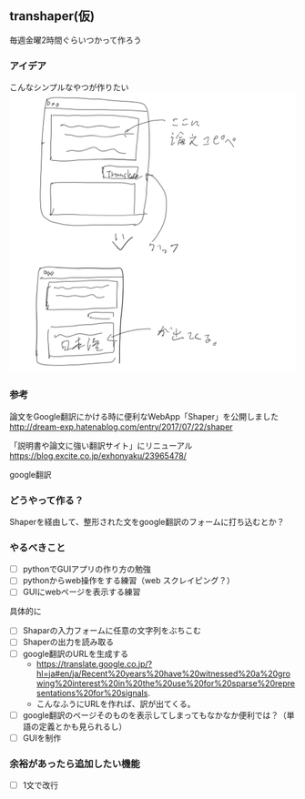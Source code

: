 ## transhaper(仮)
毎週金曜2時間ぐらいつかって作ろう
### アイデア
こんなシンプルなやつが作りたい
![](./idea.PNG)

### 参考
論文をGoogle翻訳にかける時に便利なWebApp「Shaper」を公開しました
http://dream-exp.hatenablog.com/entry/2017/07/22/shaper

「説明書や論文に強い翻訳サイト」にリニューアル
https://blog.excite.co.jp/exhonyaku/23965478/

google翻訳

### どうやって作る？
Shaperを経由して、整形された文をgoogle翻訳のフォームに打ち込むとか？

### やるべきこと
- [ ] pythonでGUIアプリの作り方の勉強
- [ ] pythonからweb操作をする練習（web スクレイピング？）
- [ ] GUIにwebページを表示する練習

具体的に

- [ ] Shaparの入力フォームに任意の文字列をぶちこむ
- [ ] Shaperの出力を読み取る
- [ ] google翻訳のURLを生成する
    - https://translate.google.co.jp/?hl=ja#en/ja/Recent%20years%20have%20witnessed%20a%20growing%20interest%20in%20the%20use%20for%20sparse%20representations%20for%20signals.
    - こんなふうにURLを作れば、訳が出てくる。
- [ ] google翻訳のページそのものを表示してしまってもなかなか便利では？（単語の定義とかも見られるし）
- [ ] GUIを制作

### 余裕があったら追加したい機能
- [ ] 1文で改行

